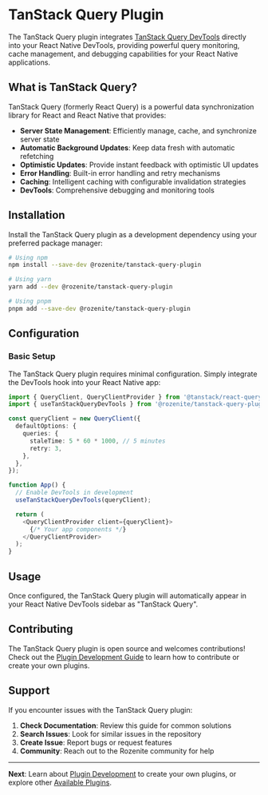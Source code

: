 # TanStack Query Plugin

The TanStack Query plugin integrates [TanStack Query DevTools](https://tanstack.com/query/latest/docs/react/devtools) directly into your React Native DevTools, providing powerful query monitoring, cache management, and debugging capabilities for your React Native applications.

## What is TanStack Query?

TanStack Query (formerly React Query) is a powerful data synchronization library for React and React Native that provides:

- **Server State Management**: Efficiently manage, cache, and synchronize server state
- **Automatic Background Updates**: Keep data fresh with automatic refetching
- **Optimistic Updates**: Provide instant feedback with optimistic UI updates
- **Error Handling**: Built-in error handling and retry mechanisms
- **Caching**: Intelligent caching with configurable invalidation strategies
- **DevTools**: Comprehensive debugging and monitoring tools

## Installation

Install the TanStack Query plugin as a development dependency using your preferred package manager:

```bash
# Using npm
npm install --save-dev @rozenite/tanstack-query-plugin

# Using yarn
yarn add --dev @rozenite/tanstack-query-plugin

# Using pnpm
pnpm add --save-dev @rozenite/tanstack-query-plugin
```

## Configuration

### Basic Setup

The TanStack Query plugin requires minimal configuration. Simply integrate the DevTools hook into your React Native app:

```typescript title="App.tsx"
import { QueryClient, QueryClientProvider } from '@tanstack/react-query';
import { useTanStackQueryDevTools } from '@rozenite/tanstack-query-plugin';

const queryClient = new QueryClient({
  defaultOptions: {
    queries: {
      staleTime: 5 * 60 * 1000, // 5 minutes
      retry: 3,
    },
  },
});

function App() {
  // Enable DevTools in development
  useTanStackQueryDevTools(queryClient);

  return (
    <QueryClientProvider client={queryClient}>
      {/* Your app components */}
    </QueryClientProvider>
  );
}
```

## Usage

Once configured, the TanStack Query plugin will automatically appear in your React Native DevTools sidebar as "TanStack Query".

## Contributing

The TanStack Query plugin is open source and welcomes contributions! Check out the [Plugin Development Guide](./plugin-development.md) to learn how to contribute or create your own plugins.

## Support

If you encounter issues with the TanStack Query plugin:

1. **Check Documentation**: Review this guide for common solutions
2. **Search Issues**: Look for similar issues in the repository
3. **Create Issue**: Report bugs or request features
4. **Community**: Reach out to the Rozenite community for help

---

**Next**: Learn about [Plugin Development](./plugin-development.md) to create your own plugins, or explore other [Available Plugins](./overview.md). 